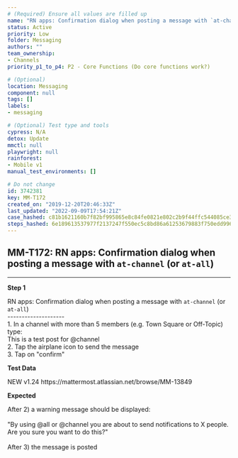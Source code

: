 ```yaml
---
# (Required) Ensure all values are filled up
name: "RN apps: Confirmation dialog when posting a message with `at-channel` (or `at-all`)"
status: Active
priority: Low
folder: Messaging
authors: ""
team_ownership: 
- Channels
priority_p1_to_p4: P2 - Core Functions (Do core functions work?)

# (Optional)
location: Messaging
component: null
tags: []
labels: 
- messaging

# (Optional) Test type and tools
cypress: N/A
detox: Update
mmctl: null
playwright: null
rainforest: 
- Mobile v1
manual_test_environments: []

# Do not change
id: 3742381
key: MM-T172
created_on: "2019-12-20T20:46:33Z"
last_updated: "2022-09-09T17:54:21Z"
case_hashed: c81b1621160b7f82bf995865e8c84fe0821e802c2b9f44ffc544085ce3cc38e0eea5861d4aed56899ee057f984fa0489
steps_hashed: 6e189613537977f2137247f550ec5c8bd86a61253679883f750edd99662fe4a2cded320a22ea28e9eb52182393d92104
---
```


<!-- (Auto-generated) Based on frontmatter's "key" and "name" -->

## MM-T172: RN apps: Confirmation dialog when posting a message with `at-channel` (or `at-all`)

---

**Step 1**

RN apps: Confirmation dialog when posting a message with `at-channel` (or `at-all`)\
\--------------------\
1\. In a channel with more than 5 members (e.g. Town Square or Off-Topic) type:\
This is a test post for @channel\
2\. Tap the airplane icon to send the message\
3\. Tap on "confirm"

**Test Data**

NEW v1.24 https\://mattermost.atlassian.net/browse/MM-13849

**Expected**

After 2) a warning message should be displayed:\
\
"By using @all or @channel you are about to send notifications to X people. Are you sure you want to do this?"\
\
After 3) the message is posted
